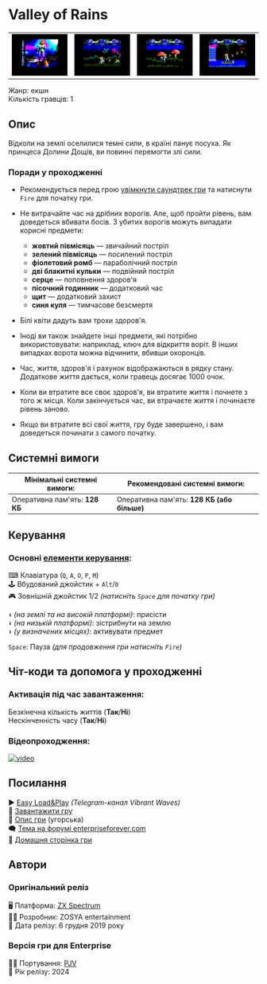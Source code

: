 # Valley of Rains

| | | | |
| --- | --- | --- | --- |
|![screen1](screenshots/scrn_valleyofrains_1.png)|![screen2](screenshots/scrn_valleyofrains_2.png)|![screen3](screenshots/scrn_valleyofrains_3.png)|![screen4](screenshots/scrn_valleyofrains_4.png)|

Жанр: екшн  
Кількість гравців: 1

## Опис

Відколи на землі оселилися темні сили, в країні панує посуха. Як принцеса Долини Дощів, ви повинні перемогти злі сили.

### Поради у проходженні

* Рекомендується перед грою [увімкнути саундтрек гри](https://zosya.bandcamp.com/album/valley-of-rains-zx-spectrum-game-ost) та натиснути `Fire` для початку гри.

* Не витрачайте час на дрібних ворогів. Але, щоб пройти рівень, вам доведеться вбивати босів. З убитих ворогів можуть випадати корисні предмети:

	- **жовтий півмісяць** — звичайний постріл
	- **зелений півмісяць** — посилений постріл
	- **фіолетовий ромб** — параболічний постріл
	- **дві блакитні кульки** — подвійний постріл
	- **серце** — поповнення здоров'я
	- **пісочний годинник** — додатковий час
	- **щит** — додатковий захист
	- **синя куля** — тимчасове безсмертя

* Білі квіти дадуть вам трохи здоров'я.

* Іноді ви також знайдете інші предмети, які потрібно використовувати: наприклад, ключ для відкриття воріт. В інших випадках ворота можна відчинити, вбивши охоронців.

* Час, життя, здоров'я і рахунок відображаються в рядку стану. Додаткове життя дається, коли гравець досягає 1000 очок.

* Коли ви втратите все своє здоров'я, ви втратите життя і почнете з того ж місця. Коли закінчується час, ви втрачаєте життя і починаєте рівень заново.

* Якщо ви втратите всі свої життя, гру буде завершено, і вам доведеться починати з самого початку.  

## Системні вимоги

|Мінімальні системні вимоги:|Рекомендовані системні вимоги:|
|---------------------------|------------------------------|
|Оперативна пам'ять: **128 КБ**|Оперативна пам'ять: **128 КБ (або більше)**|  

## Керування

### Основні [елементи керування](../controllers.md):
⌨ Клавіатура (`Q`, `A`, `O`, `P`, `M`)  
🕹 Вбудований джойстик + `Alt`/`0`  
🎮 Зовнішній джойстик 1/2 *(натисніть `Space` для початку гри)*

`⬇` *(на землі та на високій платформі)*: присісти  
`⬇` *(на низькій платформі)*: зістрибнути на землю  
`⬇` *(у визначених місцях)*: активувати предмет  

`Space`: Пауза *(для продовження гри натисніть `Fire`)*  

## Чіт-коди та допомога у проходженні

### Активація під час завантаження:
Безкінечна кількість життів (**Так**/**Ні**)  
Нескінченність часу (**Так**/**Ні**)

### Відеопроходження:
[![video](https://img.youtube.com/vi/b5_Scx2u63I/0.jpg)](https://www.youtube.com/watch?v=b5_Scx2u63I)

## Посилання

▶ [Easy Load&Play](https://t.me/EP128k_Load_n_Play/742) *(Telegram-канал Vibrant Waves)*  
💾 [Завантажити гру](http://www.ep128.hu/Ep_Games/Prg/Valley_of_Rains.rar)  
📃 [Опис гри](http://www.ep128.hu/Games/Valley_of_Rains.htm) (угорська)  
🗨 [Тема на форумі enterpriseforever.com](https://enterpriseforever.com/spectrum-rol/valley-of-rains/)  
🏡 [Домашня сторінка гри](https://www.zosya.net/product/valley-of-rains/)

## Автори
### Оригінальний реліз
🖥 Платформа: [ZX Spectrum](https://spectrumcomputing.co.uk/entry/35155/ZX-Spectrum/Valley_of_Rains)  
👨‍💻 Розробник: ZOSYA entertainment  
📅 Дата релізу: 6 грудня 2019 року  

### Версія гри для Enterprise
👨‍💻 Портування: [PJV](../../community/pjv.md)  
📅 Рік релізу: 2024